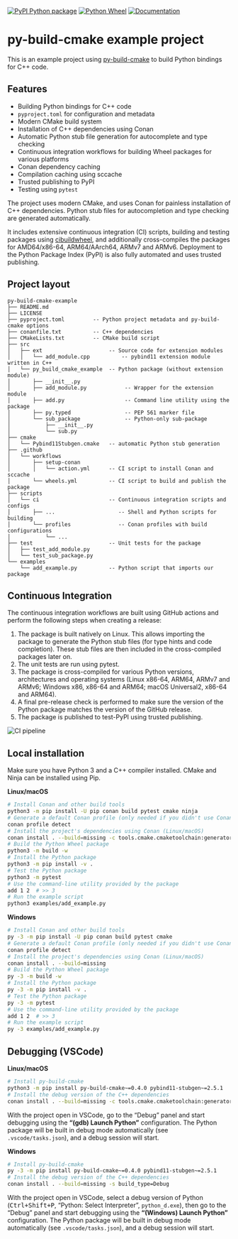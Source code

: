 [![PyPI Python package](https://img.shields.io/badge/PyPI-Python%20package-blue)](https://test.pypi.org/project/py-build-cmake-example)
[![Python Wheel](https://github.com/tttapa/py-build-cmake-example/actions/workflows/wheels.yml/badge.svg)](https://github.com/tttapa/py-build-cmake-example/actions/workflows/wheels.yml)
[![Documentation](https://img.shields.io/badge/Documentation-main-blue)](https://tttapa.github.io/py-build-cmake)

# py-build-cmake example project

This is an example project using [py-build-cmake](https://github.com/tttapa/py-build-cmake)
to build Python bindings for C++ code.

## Features

 - Building Python bindings for C++ code
 - `pyproject.toml` for configuration and metadata
 - Modern CMake build system
 - Installation of C++ dependencies using Conan
 - Automatic Python stub file generation for autocomplete and type checking
 - Continuous integration workflows for building Wheel packages for various platforms
 - Conan dependency caching
 - Compilation caching using sccache
 - Trusted publishing to PyPI
 - Testing using `pytest`

The project uses modern CMake, and uses Conan for painless installation of C++
dependencies. Python stub files for autocompletion and type checking are
generated automatically.

It includes extensive continuous integration (CI) scripts, building and testing
packages using [cibuildwheel](https://github.com/pypa/cibuildwheel), and
additionally cross-compiles the packages for AMD64/x86-64, ARM64/AArch64,
ARMv7 and ARMv6.
Deployment to the Python Package Index (PyPI) is also fully automated and uses
trusted publishing.

## Project layout

```
py-build-cmake-example
├── README.md
├── LICENSE
├── pyproject.toml         -- Python project metadata and py-build-cmake options
├── conanfile.txt          -- C++ dependencies
├── CMakeLists.txt         -- CMake build script
├── src
│   ├── ext                     -- Source code for extension modules
│   │   └── add_module.cpp          -- pybind11 extension module written in C++
│   └── py_build_cmake_example  -- Python package (without extension module)
│       ├── __init__.py
│       ├── add_module.py            -- Wrapper for the extension module
│       ├── add.py                   -- Command line utility using the package
│       ├── py.typed                 -- PEP 561 marker file
│       └── sub_package              -- Python-only sub-package
│           ├── __init__.py
│           └── sub.py
├── cmake
│   └── Pybind11Stubgen.cmake   -- automatic Python stub generation
├── .github
│   └── workflows
│       ├── setup-conan
│       │   └── action.yml      -- CI script to install Conan and sccache
│       └── wheels.yml          -- CI script to build and publish the package
├── scripts
│   └── ci                      -- Continuous integration scripts and configs
│       ├── ...                    -- Shell and Python scripts for building
│       └── profiles               -- Conan profiles with build configurations
│           └── ...
├── test                        -- Unit tests for the package
│   ├── test_add_module.py
│   └── test_sub_package.py
└── examples
    └── add_example.py          -- Python script that imports our package
```

## Continuous Integration

The continuous integration workflows are built using GitHub actions and perform
the following steps when creating a release:

 1. The package is built natively on Linux. This allows importing the package to
    generate the Python stub files (for type hints and code completion). These
    stub files are then included in the cross-compiled packages later on.
 2. The unit tests are run using pytest.
 3. The package is cross-compiled for various Python versions, architectures and
    operating systems (Linux x86-64, ARM64, ARMv7 and ARMv6; Windows x86, x86-64
    and ARM64; macOS Universal2, x86-64 and ARM64).
 4. A final pre-release check is performed to make sure the version of the
    Python package matches the version of the GitHub release.
 5. The package is published to test-PyPI using trusted publishing.

![CI pipeline](https://tttapa.github.io/py-build-cmake/images/ci-pipeline.png)

## Local installation

Make sure you have Python 3 and a C++ compiler installed. CMake and Ninja can be
installed using Pip.

**Linux/macOS**
```sh
# Install Conan and other build tools
python3 -m pip install -U pip conan build pytest cmake ninja
# Generate a default Conan profile (only needed if you didn't use Conan before)
conan profile detect
# Install the project's dependencies using Conan (Linux/macOS)
conan install . --build=missing -c tools.cmake.cmaketoolchain:generator="Ninja Multi-Config"
# Build the Python Wheel package
python3 -m build -w
# Install the Python package
python3 -m pip install -v .
# Test the Python package
python3 -m pytest
# Use the command-line utility provided by the package
add 1 2  # >> 3
# Run the example script
python3 examples/add_example.py
```

**Windows**
```sh
# Install Conan and other build tools
py -3 -m pip install -U pip conan build pytest cmake
# Generate a default Conan profile (only needed if you didn't use Conan before)
conan profile detect
# Install the project's dependencies using Conan (Linux/macOS)
conan install . --build=missing
# Build the Python Wheel package
py -3 -m build -w
# Install the Python package
py -3 -m pip install -v .
# Test the Python package
py -3 -m pytest
# Use the command-line utility provided by the package
add 1 2  # >> 3
# Run the example script
py -3 examples/add_example.py
```

## Debugging (VSCode)

**Linux/macOS**
```sh
# Install py-build-cmake
python3 -m pip install py-build-cmake~=0.4.0 pybind11-stubgen~=2.5.1
# Install the debug version of the C++ dependencies
conan install . --build=missing -c tools.cmake.cmaketoolchain:generator="Ninja Multi-Config" -s build_type=Debug
```

With the project open in VSCode, go to the “Debug” panel and start debugging
using the **“(gdb) Launch Python”** configuration. The Python package will be
built in debug mode automatically (see `.vscode/tasks.json`), and a debug
session will start.

**Windows**
```sh
# Install py-build-cmake
py -3 -m pip install py-build-cmake~=0.4.0 pybind11-stubgen~=2.5.1
# Install the debug version of the C++ dependencies
conan install . --build=missing -s build_type=Debug
```

With the project open in VSCode, select a debug version of Python
(<kbd>Ctrl+Shift+P</kbd>, “Python: Select Interpreter”, `python_d.exe`), then
go to the “Debug” panel and start debugging using the
**“(Windows) Launch Python”** configuration. The Python package will be built
in debug mode automatically (see `.vscode/tasks.json`), and a debug session
will start.
